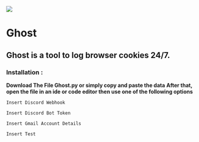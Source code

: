![](https://github.com/TSMaitry/VirusX/raw/master/img/IMG_20200128_154104.jpg)
# Ghost
## Ghost is a tool to log browser cookies 24/7.
### Installation :
**Download The File Ghost.py or simply copy and paste the data**
**After that, open the file in an ide or code editor then use one of the following options** <br>
```
Insert Discord Webhook

Insert Discord Bot Token

Insert Gmail Account Details

Insert Test
```
